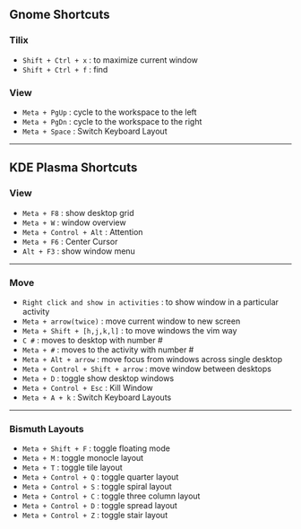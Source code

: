## Gnome Shortcuts

### Tilix

- `Shift + Ctrl + x` : to maximize current window
- `Shift + Ctrl + f` : find

### View

- `Meta + PgUp` : cycle to the workspace to the left
- `Meta + PgDn` : cycle to the workspace to the right
- `Meta + Space` : Switch Keyboard Layout

---

## KDE Plasma Shortcuts

### View

- `Meta + F8` : show desktop grid
- `Meta + W` : window overview
- `Meta + Control + Alt` : Attention
- `Meta + F6` : Center Cursor
- `Alt + F3` : show window menu

---

### Move

- `Right click and show in activities` : to show window in a particular activity
- `Meta + arrow(twice)` : move current window to new screen
- `Meta + Shift + [h,j,k,l]` : to move windows the vim way
- `C #` : moves to desktop with number #
- `Meta + #` : moves to the activity with number #
- `Meta + Alt + arrow` : move focus from windows across single desktop
- `Meta + Control + Shift + arrow` : move window between desktops
- `Meta + D` : toggle show desktop windows
- `Meta + Control + Esc` : Kill Window
- `Meta + A + k` : Switch Keyboard Layouts

---

### Bismuth Layouts

- `Meta + Shift + F` : toggle floating mode
- `Meta + M` : toggle monocle layout
- `Meta + T` : toggle tile layout
- `Meta + Control + Q` : toggle quarter layout
- `Meta + Control + S` : toggle spiral layout
- `Meta + Control + C` : toggle three column layout
- `Meta + Control + D` : toggle spread layout
- `Meta + Control + Z` : toggle stair layout
